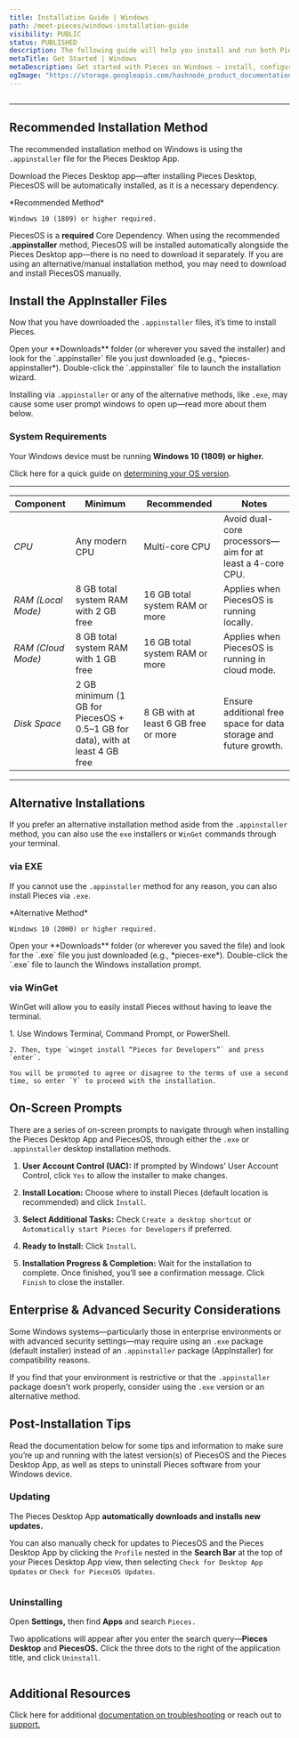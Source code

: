 ```yaml
---
title: Installation Guide | Windows
path: /meet-pieces/windows-installation-guide
visibility: PUBLIC
status: PUBLISHED
description: The following guide will help you install and run both PiecesOS and the Pieces for Developers Desktop Application quickly and easily on your Windows device.
metaTitle: Get Started | Windows
metaDescription: Get started with Pieces on Windows – install, configure, troubleshoot and optimize your setup for seamless AI-powered development.
ogImage: "https://storage.googleapis.com/hashnode_product_documentation_assets/og_images/meet_pieces/meet_pieces_windows_install.png"
---
```


<Image src="https://storage.googleapis.com/hashnode_product_documentation_assets/meet_pieces_assets/trimmed_windows_banner.png" alt="" align="center" fullwidth="true" />

***

## Recommended Installation Method

The recommended installation method on Windows is using the `.appinstaller` file for the Pieces Desktop App.

Download the Pieces Desktop app—after installing Pieces Desktop, PiecesOS will be automatically installed, as it is a necessary dependency.

<CardGroup cols={1}>
  <Card title="Download — Pieces Desktop App" image="https://cdn.hashnode.com/res/hashnode/image/upload/v1744838536184/842e4eed-5111-45d2-8157-23bb8fa64049.webp" href="https://builds.pieces.app/stages/production/appinstaller/pieces_for_x.appinstaller">
    *Recommended Method*

    Windows 10 (1809) or higher required.
  </Card>
</CardGroup>

<Callout type="alert">
  
  PiecesOS is a **required** Core Dependency. When using the recommended <strong>.appinstaller</strong> method, PiecesOS will be installed automatically alongside the Pieces Desktop app—there is no need to download it separately. If you are using an alternative/manual installation method, you may need to download and install PiecesOS manually.

</Callout>

## Install the AppInstaller Files

Now that you have downloaded the `.appinstaller` files, it’s time to install Pieces.

<Steps>
  <Step title="Find Saved Location">
    Open your **Downloads** folder (or wherever you saved the installer) and look for the `.appinstaller` file you just downloaded (e.g., *pieces-appinstaller*).
  </Step>

  <Step title="Open the Installer">
    Double-click the `.appinstaller` file to launch the installation wizard.
  </Step>
</Steps>

Installing via `.appinstaller` or any of the alternative methods, like `.exe`, may cause some user prompt windows to open up—read more about them below.

### System Requirements

Your Windows device must be running **Windows 10 (1809) or higher.**

Click here for a quick guide on [determining your OS version](/products/meet-pieces/troubleshooting/windows#checking-windows-version).

***

| **Component**      | **Minimum**                                                                   | **Recommended**                      | **Notes**                                                        |
| ------------------ | ----------------------------------------------------------------------------- | ------------------------------------ | ---------------------------------------------------------------- |
| *CPU*              | Any modern CPU                                                                | Multi-core CPU                       | Avoid dual-core processors—aim for at least a 4-core CPU.        |
| *RAM (Local Mode)* | 8 GB total system RAM with 2 GB free                                          | 16 GB total system RAM or more       | Applies when PiecesOS is running locally.                        |
| *RAM (Cloud Mode)* | 8 GB total system RAM with 1 GB free                                          | 16 GB total system RAM or more       | Applies when PiecesOS is running in cloud mode.                  |
| *Disk Space*       | 2 GB minimum (1 GB for PiecesOS + 0.5–1 GB for data), with at least 4 GB free | 8 GB with at least 6 GB free or more | Ensure additional free space for data storage and future growth. |

***

## Alternative Installations

If you prefer an alternative installation method aside from the `.appinstaller` method, you can also use the `exe` installers or `WinGet` commands through your terminal.

### via EXE

If you cannot use the `.appinstaller` method for any reason, you can also install Pieces via `.exe`.

<CardGroup cols={1}>
  <Card title="Download — Pieces Desktop App (EXE)" image="https://cdn.hashnode.com/res/hashnode/image/upload/v1744838637934/aeebf045-f502-4896-8d99-104607d9ede1.webp" href="https://builds.pieces.app/stages/production/pieces_for_x/windows-exe/download?download=true&product=DOCUMENTATION_WEBSITE&_gl=1*1a9yqbf*_gcl_au*OTQ5NDE1NTA4LjE3Mzk0NjU4MzM.*_ga*MTI0OTgzMTMuMTcyNDA5ODQwNg..*_ga_BVYEFRWCYX*MTc0MDc4MjM4Mi44LjAuMTc0MDc4MjM4Mi42MC4wLjA.">
    *Alternative Method*

    Windows 10 (20H0) or higher required.
  </Card>
</CardGroup>

<Steps>
  <Step title="Find Saved Location">
    Open your **Downloads** folder (or wherever you saved the file) and look for the `.exe` file you just downloaded (e.g., *pieces-exe*).
  </Step>

  <Step title="Open the Installer">
    Double-click the `.exe` file to launch the Windows installation prompt.
  </Step>
</Steps>

### via WinGet

WinGet will allow you to easily install Pieces without having to leave the terminal.

<CardGroup cols={1}>
  <Card title="WinGet — Pieces for Developers" image="https://cdn.hashnode.com/res/hashnode/image/upload/v1742407336840/6b4388ed-d065-4afa-9459-699b78240db3.webp">
    1. Use Windows Terminal, Command Prompt, or PowerShell.

    2. Then, type `winget install “Pieces for Developers”` and press `enter`.

    You will be promoted to agree or disagree to the terms of use a second time, so enter `Y` to proceed with the installation.
  </Card>
</CardGroup>

## On-Screen Prompts

There are a series of on-screen prompts to navigate through when installing the Pieces Desktop App and PiecesOS, through either the `.exe` or `.appinstaller` desktop installation methods.

1. **User Account Control (UAC):** If prompted by Windows’ User Account Control, click `Yes` to allow the installer to make changes.

2. **Install Location:** Choose where to install Pieces (default location is recommended) and click `Install`.

3. **Select Additional Tasks:** Check `Create a desktop shortcut` or `Automatically start Pieces for Developers` if preferred.

4. **Ready to Install:** Click `Install`**.**

5. **Installation Progress & Completion:** Wait for the installation to complete. Once finished, you’ll see a confirmation message. Click `Finish` to close the installer.

## Enterprise & Advanced Security Considerations

Some Windows systems—particularly those in enterprise environments or with advanced security settings—may require using an `.exe` package (default installer) instead of an `.appinstaller` package (AppInstaller) for compatibility reasons.

If you find that your environment is restrictive or that the `.appinstaller` package doesn’t work properly, consider using the `.exe` version or an alternative method.

## Post-Installation Tips

Read the documentation below for some tips and information to make sure you’re up and running with the latest version(s) of PiecesOS and the Pieces Desktop App, as well as steps to uninstall Pieces software from your Windows device.

### Updating

The Pieces Desktop App **automatically downloads and installs new updates.**

You can also manually check for updates to PiecesOS and the Pieces Desktop App by clicking the `Profile` nested in the **Search Bar** at the top of your Pieces Desktop App view, then selecting `Check for Desktop App Updates` or `Check for PiecesOS Updates`.

<Image src="https://storage.googleapis.com/hashnode_product_documentation_assets/meet_pieces_assets/meet_pieces/get_started/windows/windows_check_pfd_for_updates.gif" alt="" align="center" fullwidth="true" />

### Uninstalling

Open **Settings,** then find **Apps** and search `Pieces.`

Two applications will appear after you enter the search query—**Pieces Desktop** and **PiecesOS.** Click the three dots to the right of the application title, and click `Uninstall`.

<Image src="https://storage.googleapis.com/hashnode_product_documentation_assets/meet_pieces_assets/meet_pieces/get_started/windows/uninstalling_on_windows.gif" alt="" align="center" fullwidth="true" />

## Additional Resources

Click here for additional [documentation on troubleshooting](/products/meet-pieces/troubleshooting) or reach out to [support.](/products/support)